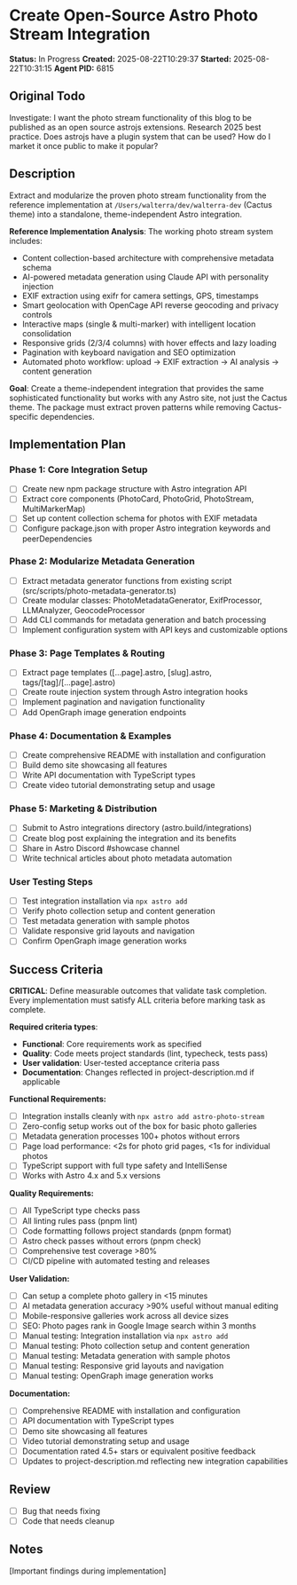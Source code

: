 # Create Open-Source Astro Photo Stream Integration

**Status:** In Progress
**Created:** 2025-08-22T10:29:37
**Started:** 2025-08-22T10:31:15
**Agent PID:** 6815

## Original Todo

Investigate: I want the photo stream functionality of this blog to be published as an open source astrojs extensions. Research 2025 best practice. Does astrojs have a plugin system that can be used? How do I market it once public to make it popular?

## Description

Extract and modularize the proven photo stream functionality from the reference implementation at `/Users/walterra/dev/walterra-dev` (Cactus theme) into a standalone, theme-independent Astro integration.

**Reference Implementation Analysis**: The working photo stream system includes:
- Content collection-based architecture with comprehensive metadata schema
- AI-powered metadata generation using Claude API with personality injection
- EXIF extraction using exifr for camera settings, GPS, timestamps
- Smart geolocation with OpenCage API reverse geocoding and privacy controls
- Interactive maps (single & multi-marker) with intelligent location consolidation
- Responsive grids (2/3/4 columns) with hover effects and lazy loading
- Pagination with keyboard navigation and SEO optimization
- Automated photo workflow: upload → EXIF extraction → AI analysis → content generation

**Goal**: Create a theme-independent integration that provides the same sophisticated functionality but works with any Astro site, not just the Cactus theme. The package must extract proven patterns while removing Cactus-specific dependencies.

## Implementation Plan

### Phase 1: Core Integration Setup
- [ ] Create new npm package structure with Astro integration API
- [ ] Extract core components (PhotoCard, PhotoGrid, PhotoStream, MultiMarkerMap)
- [ ] Set up content collection schema for photos with EXIF metadata
- [ ] Configure package.json with proper Astro integration keywords and peerDependencies

### Phase 2: Modularize Metadata Generation
- [ ] Extract metadata generator functions from existing script (src/scripts/photo-metadata-generator.ts)
- [ ] Create modular classes: PhotoMetadataGenerator, ExifProcessor, LLMAnalyzer, GeocodeProcessor
- [ ] Add CLI commands for metadata generation and batch processing
- [ ] Implement configuration system with API keys and customizable options

### Phase 3: Page Templates & Routing
- [ ] Extract page templates ([...page].astro, [slug].astro, tags/[tag]/[...page].astro)
- [ ] Create route injection system through Astro integration hooks
- [ ] Implement pagination and navigation functionality
- [ ] Add OpenGraph image generation endpoints

### Phase 4: Documentation & Examples
- [ ] Create comprehensive README with installation and configuration
- [ ] Build demo site showcasing all features
- [ ] Write API documentation with TypeScript types
- [ ] Create video tutorial demonstrating setup and usage

### Phase 5: Marketing & Distribution
- [ ] Submit to Astro integrations directory (astro.build/integrations)
- [ ] Create blog post explaining the integration and its benefits
- [ ] Share in Astro Discord #showcase channel
- [ ] Write technical articles about photo metadata automation

### User Testing Steps
- [ ] Test integration installation via `npx astro add`
- [ ] Verify photo collection setup and content generation
- [ ] Test metadata generation with sample photos
- [ ] Validate responsive grid layouts and navigation
- [ ] Confirm OpenGraph image generation works

## Success Criteria

**CRITICAL**: Define measurable outcomes that validate task completion. Every implementation must satisfy ALL criteria before marking task as complete.

**Required criteria types**:

- **Functional**: Core requirements work as specified
- **Quality**: Code meets project standards (lint, typecheck, tests pass)
- **User validation**: User-tested acceptance criteria pass
- **Documentation**: Changes reflected in project-description.md if applicable

**Functional Requirements:**
- [ ] Integration installs cleanly with `npx astro add astro-photo-stream`
- [ ] Zero-config setup works out of the box for basic photo galleries
- [ ] Metadata generation processes 100+ photos without errors
- [ ] Page load performance: <2s for photo grid pages, <1s for individual photos
- [ ] TypeScript support with full type safety and IntelliSense
- [ ] Works with Astro 4.x and 5.x versions

**Quality Requirements:**
- [ ] All TypeScript type checks pass
- [ ] All linting rules pass (pnpm lint)
- [ ] Code formatting follows project standards (pnpm format)
- [ ] Astro check passes without errors (pnpm check)
- [ ] Comprehensive test coverage >80%
- [ ] CI/CD pipeline with automated testing and releases

**User Validation:**
- [ ] Can setup a complete photo gallery in <15 minutes
- [ ] AI metadata generation accuracy >90% useful without manual editing
- [ ] Mobile-responsive galleries work across all device sizes
- [ ] SEO: Photo pages rank in Google Image search within 3 months
- [ ] Manual testing: Integration installation via `npx astro add`
- [ ] Manual testing: Photo collection setup and content generation
- [ ] Manual testing: Metadata generation with sample photos
- [ ] Manual testing: Responsive grid layouts and navigation
- [ ] Manual testing: OpenGraph image generation works

**Documentation:**
- [ ] Comprehensive README with installation and configuration
- [ ] API documentation with TypeScript types
- [ ] Demo site showcasing all features
- [ ] Video tutorial demonstrating setup and usage
- [ ] Documentation rated 4.5+ stars or equivalent positive feedback
- [ ] Updates to project-description.md reflecting new integration capabilities

## Review

- [ ] Bug that needs fixing
- [ ] Code that needs cleanup

## Notes

[Important findings during implementation]
